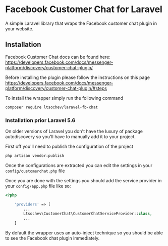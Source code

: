 # Facebook Customer Chat for Laravel

A simple Laravel library that wraps the Facebook customer chat plugin in your website.

## Installation

Facebook Customer Chat docs can be found here: https://developers.facebook.com/docs/messenger-platform/discovery/customer-chat-plugin/

Before installing the plugin please follow the instructions on this page https://developers.facebook.com/docs/messenger-platform/discovery/customer-chat-plugin/#steps

To install the wrapper simply run the following command

```bash
composer require ltsochev/laravel-fb-chat
```

### Installation prior Laravel 5.6

On older versions of Laravel you don't have the luxury of package autodiscovery so you'll have to manually add it to your project.

First off you'll need to publish the configuration of the project

```bash
php artisan vendor:publish
```

Once the configurations are extracted you can edit the settings in your `config/customerchat.php` file

Once you are done with the settings you should add the service provider in your `config/app.php` file like so:

```php
<?php 

    'providers' => [
        ...
        Ltsochev\CustomerChat\CustomerChatServiceProvider::class,
        ...
    ]

```

By default the wrapper uses an auto-inject technique so you should be able to see the Facebook chat plugin immediately. 
